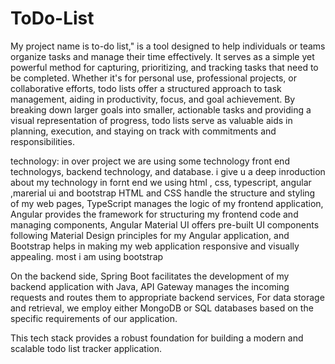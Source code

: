 # ToDo-List
My project name is to-do list," is a tool designed to help individuals or teams organize tasks and manage their time effectively. It serves as a simple yet powerful method for capturing, prioritizing, and tracking tasks that need to be completed. Whether it's for personal use, professional projects, or collaborative efforts, todo lists offer a structured approach to task management, aiding in productivity, focus, and goal achievement. By breaking down larger goals into smaller, actionable tasks and providing a visual representation of progress, todo lists serve as valuable aids in planning, execution, and staying on track with commitments and responsibilities.

technology:
in over project we are using some technology front end technologys, backend technology, and database.
i give u a deep inroduction about my technology in fornt end we using html , css, typescript, angular ,marerial ui and bootstrap
HTML and CSS handle the structure and styling of my web pages, TypeScript manages the logic of my frontend application, Angular provides the framework for structuring my frontend code and managing components, Angular Material UI offers pre-built UI components following Material Design principles for my Angular application, and Bootstrap helps in making my web application responsive and visually appealing. most i am using bootstrap 

On the backend side, Spring Boot facilitates the development of my backend application with Java, API Gateway manages the incoming requests and routes them to appropriate backend services, 
For data storage and retrieval, we employ either MongoDB or SQL databases based on the specific requirements of our application.

This tech stack provides a robust foundation for building a modern and scalable todo list tracker application.
